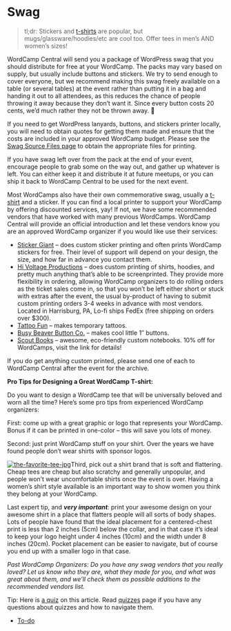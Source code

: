 # Swag

> tl;dr: Stickers and [t-shirts](https://make.wordpress.org/community/handbook/wordcamp-organizer-handbook/planning-details/swag/#tees) are popular, but mugs/glassware/hoodies/etc are cool too. Offer tees in men’s AND women’s sizes!

WordCamp Central will send you a package of WordPress swag that you should distribute for free at your WordCamp. The packs may vary based on supply, but usually include buttons and stickers. We try to send enough to cover everyone, but we recommend making this swag freely available on a table (or several tables) at the event rather than putting it in a bag and handing it out to all attendees, as this reduces the chance of people throwing it away because they don’t want it. Since every button costs 20 cents, we’d much rather they not be thrown away. 🙂

If you need to get WordPress lanyards, buttons, and stickers printer locally, you will need to obtain quotes for getting them made and ensure that the costs are included in your approved WordCamp budget. Please see the [Swag Source Files page](https://make.wordpress.org/community/handbook/wordcamp-organizer/planning-details/swag/swag-source-files/) to obtain the appropriate files for printing.

If you have swag left over from the pack at the end of your event, encourage people to grab some on the way out, and gather up whatever is left. You can either keep it and distribute it at future meetups, or you can ship it back to WordCamp Central to be used for the next event.

Most WordCamps also have their own commemorative swag, usually a [t-shirt](https://make.wordpress.org/community/handbook/wordcamp-organizer-handbook/planning-details/swag/#tees) and a sticker. If you can find a local printer to support your WordCamp by offering discounted services, yay! If not, we have some recommended vendors that have worked with many previous WordCamps. WordCamp Central will provide an official introduction and let these vendors know you are an approved WordCamp organizer if you would like use their services:

*   [Sticker Giant](http://www.stickergiant.com/wordcamp) – does custom sticker printing and often prints WordCamp stickers for free. Their level of support will depend on your design, the size, and how far in advance you contact them.
*   [Hi Voltage Productions](http://www.hivoltagepa.com/) – does custom printing of shirts, hoodies, and pretty much anything that’s able to be screenprinted. They provide more flexibility in ordering, allowing WordCamp organizers to do rolling orders as the ticket sales come in, so that you won’t be left either short or stuck with extras after the event, the usual by-product of having to submit custom printing orders 3-4 weeks in advance with most vendors. Located in Harrisburg, PA, Lo-fi ships FedEx (free shipping on orders over $300).
*   [Tattoo Fun](http://www.tattoofun.com/ "Tattoo Fun") – makes temporary tattoos.
*   [Busy Beaver Button Co.](http://www.busybeaver.net/ "Busy Beaver Button Co.") – makes cool little 1″ buttons.
*   [Scout Books](https://scoutbooks.com/wordpress-wordcamp/) – awesome, eco-friendly custom notebooks. 10% off for WordCamps, visit the link for details!

If you do get anything custom printed, please send one of each to WordCamp Central after the event for the archive.

**Pro Tips for Designing a Great WordCamp T-shirt:**

Do you want to design a WordCamp tee that will be universally beloved and worn all the time? Here’s some pro tips from experienced WordCamp organizers:

First: come up with a great graphic or logo that represents your WordCamp. Bonus if it can be printed in one-color – this will save you lots of money.

Second: just print WordCamp stuff on your shirt. Over the years we have found people don’t wear shirts with sponsor logos.

[![the-favorite-tee-jpg](https://make.wordpress.org/community/files/2015/09/The-Favorite-Tee-300x300.jpg)](https://make.wordpress.org/community/files/2015/09/The-Favorite-Tee.jpg)Third, pick out a shirt brand that is soft and flattering. Cheap tees are cheap but also scratchy and generally unpopular, and people won’t wear uncomfortable shirts once the event is over. Having a women’s shirt style available is an important way to show women you think they belong at your WordCamp.

Last expert tip, and ***very important***: print your awesome design on your awesome shirt in a place that flatters people will all sorts of body shapes. Lots of people have found that the ideal placement for a centered-chest print is less than 2 inches (5cm) below the collar, and in that case it’s ideal to keep your logo height under 4 inches (10cm) and the width under 8 inches (20cm). Pocket placement can be easier to navigate, but of course you end up with a smaller logo in that case.

*Past WordCamp Organizers: Do you have any swag vendors that you really loved? Let us know who they are, what they made for you, and what was great about them, and we’ll check them as possible additions to the recommended vendors list.*

Tip: Here is [a quiz](https://community-self-training.mystagingwebsite.com/quiz/swag-2/) on this article. Read [quizzes](https://make.wordpress.org/community/handbook/wordcamp-organizer/quizzes/) page if you have any questions about quizzes and how to navigate them.

*   [To-do](# "To-do")